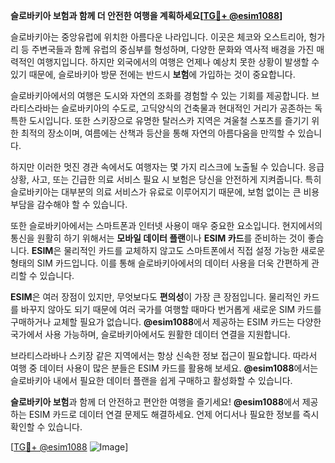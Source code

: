 **슬로바키아 보험과 함께 더 안전한 여행을 계획하세요[[TG💪+ @esim1088](https://t.me/s/esim1088)]**

슬로바키아는 중앙유럽에 위치한 아름다운 나라입니다. 이곳은 체코와 오스트리아, 헝가리 등 주변국들과 함께 유럽의 중심부를 형성하며, 다양한 문화와 역사적 배경을 가진 매력적인 여행지입니다. 하지만 외국에서의 여행은 언제나 예상치 못한 상황이 발생할 수 있기 때문에, 슬로바키아 방문 전에는 반드시 **보험**에 가입하는 것이 중요합니다.

슬로바키아에서의 여행은 도시와 자연의 조화를 경험할 수 있는 기회를 제공합니다. 브라티스라바는 슬로바키아의 수도로, 고딕양식의 건축물과 현대적인 거리가 공존하는 독특한 도시입니다. 또한 스키장으로 유명한 탈러스카 지역은 겨울철 스포츠를 즐기기 위한 최적의 장소이며, 여름에는 산책과 등산을 통해 자연의 아름다움을 만끽할 수 있습니다.

하지만 이러한 멋진 경관 속에서도 여행자는 몇 가지 리스크에 노출될 수 있습니다. 응급 상황, 사고, 또는 긴급한 의료 서비스 필요 시 보험은 당신을 안전하게 지켜줍니다. 특히 슬로바키아는 대부분의 의료 서비스가 유료로 이루어지기 때문에, 보험 없이는 큰 비용 부담을 감수해야 할 수 있습니다.

또한 슬로바키아에서는 스마트폰과 인터넷 사용이 매우 중요한 요소입니다. 현지에서의 통신을 원활히 하기 위해서는 **모바일 데이터 플랜**이나 **ESIM 카드**를 준비하는 것이 좋습니다. **ESIM**은 물리적인 카드를 교체하지 않고도 스마트폰에서 직접 설정 가능한 새로운 형태의 SIM 카드입니다. 이를 통해 슬로바키아에서의 데이터 사용을 더욱 간편하게 관리할 수 있습니다.

**ESIM**은 여러 장점이 있지만, 무엇보다도 **편의성**이 가장 큰 장점입니다. 물리적인 카드를 바꾸지 않아도 되기 때문에 여러 국가를 여행할 때마다 번거롭게 새로운 SIM 카드를 구매하거나 교체할 필요가 없습니다. **@esim1088**에서 제공하는 ESIM 카드는 다양한 국가에서 사용 가능하며, 슬로바키아에서도 원활한 데이터 연결을 지원합니다.

브라티스라바나 스키장 같은 지역에서는 항상 신속한 정보 접근이 필요합니다. 따라서 여행 중 데이터 사용이 많은 분들은 ESIM 카드를 활용해 보세요. **@esim1088**에서는 슬로바키아 내에서 필요한 데이터 플랜을 쉽게 구매하고 활성화할 수 있습니다.

**슬로바키아 보험**과 함께 더 안전하고 편안한 여행을 즐기세요! **@esim1088**에서 제공하는 ESIM 카드로 데이터 연결 문제도 해결하세요. 언제 어디서나 필요한 정보를 즉시 확인할 수 있습니다.

[[TG💪+ @esim1088](https://t.me/s/esim1088) ![Image](https://i.postimg.cc/Y0z9fWf4/image.png)]